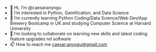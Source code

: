 - 👋 Hi, I’m @caesaranyogu
- 👀 I’m interested in Python, Gamification, and Data Science
- 🌱 I’m currently learning Python Coding/Data Science/Web Dev/App Brewery Bootcamp in UK and studying Computer Science at Harvard University
- 💞️ I’m looking to collaborate on learning new skills and latest coding feature upgrades nd software
- 📫 How to reach me caesar.anyogu@gmail.com

<!---
caesaranyogu/caesaranyogu is a ✨ special ✨ repository because its `README.md` (this file) appears on your GitHub profile.
You can click the Preview link to take a look at your changes.
--->
